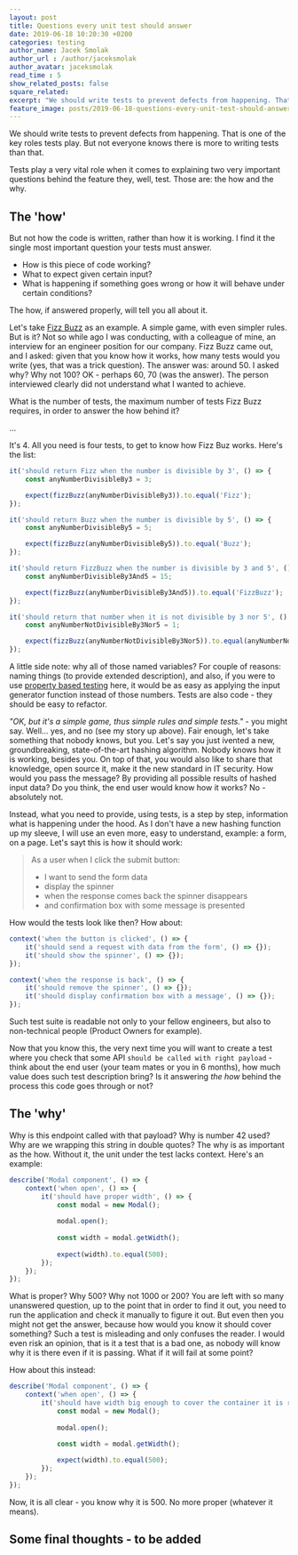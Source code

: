 ```yaml
---
layout: post
title: Questions every unit test should answer
date: 2019-06-18 10:20:30 +0200
categories: testing
author_name: Jacek Smolak
author_url : /author/jaceksmolak
author_avatar: jaceksmolak
read_time : 5
show_related_posts: false
square_related:
excerpt: "We should write tests to prevent defects from happening. That is one of the key roles tests play. But not everyone knows there is more to writing tests than that."
feature_image: posts/2019-06-18-questions-every-unit-test-should-answer/poster.jpg
---
```


We should write tests to prevent defects from happening. That is one of the key roles tests play. But not everyone knows there is more to writing tests than that.

Tests play a very vital role when it comes to explaining two very important questions behind the feature they, well, test. Those are: the how and the why.

## The 'how'

But not how the code is written, rather than how it is working. I find it the single most important question your tests must answer. 

 - How is this piece of code working?
 - What to expect given certain input?
 - What is happening if something goes wrong or how it will behave under certain conditions?
 
The how, if answered properly, will tell you all about it.

Let's take [Fizz Buzz](https://en.wikipedia.org/wiki/Fizz_buzz) as an example. A simple game, with even simpler rules. But is it? Not so while ago I was conducting, with a colleague of mine, an interview for an engineer position for our company. Fizz Buzz came out, and I asked: given that you know how it works, how many tests would you write (yes, that was a trick question). The answer was: around 50. I asked why? Why not 100? OK - perhaps 60, 70 (was the answer). The person interviewed clearly did not understand what I wanted to achieve.

What is the number of tests, the maximum number of tests Fizz Buzz requires, in order to answer the how behind it?

…

It's 4. All you need is four tests, to get to know how Fizz Buz works. Here's the list:

```javascript
it('should return Fizz when the number is divisible by 3', () => {
    const anyNumberDivisibleBy3 = 3;

    expect(fizzBuzz(anyNumberDivisibleBy3)).to.equal('Fizz');
});

it('should return Buzz when the number is divisible by 5', () => {
    const anyNumberDivisibleBy5 = 5;

    expect(fizzBuzz(anyNumberDivisibleBy5)).to.equal('Buzz');
});

it('should return FizzBuzz when the number is divisible by 3 and 5', () => {
    const anyNumberDivisibleBy3And5 = 15;

    expect(fizzBuzz(anyNumberDivisibleBy3And5)).to.equal('FizzBuzz');
});

it('should return that number when it is not divisible by 3 nor 5', () => {
    const anyNumberNotDivisibleBy3Nor5 = 1;

    expect(fizzBuzz(anyNumberNotDivisibleBy3Nor5)).to.equal(anyNumberNotDivisibleBy3Nor5);
});
```

A little side note: why all of those named variables? For couple of reasons: naming things (to provide extended description), and also, if you were to use [property based testing](https://techblog.holidaycheck.com/post/2017/07/25/property-based-testing-in-javascript) here, it would be as easy as applying the input generator function instead of those numbers. Tests are also code - they should be easy to refactor.

_"OK, but it's a simple game, thus simple rules and simple tests."_ - you might say. Well… yes, and no (see my story up above). Fair enough, let's take something that nobody knows, but you. Let's say you just ivented a new, groundbreaking, state-of-the-art hashing algorithm. Nobody knows how it is working, besides you. On top of that, you would also like to share that knowledge, open source it, make it the new standard in IT security. How would you pass the message? By providing all possible results of hashed input data? Do you think, the end user would know how it works? No - absolutely not.

Instead, what you need to provide, using tests, is a step by step, information what is happening under the hood. As I don't have a new hashing function up my sleeve, I will use an even more, easy to understand, example: a form, on a page. Let's sayt this is how it should work:

> As a user when I click the submit button:
>
> - I want to send the form data
> - display the spinner
> - when the response comes back the spinner disappears
> - and confirmation box with some message is presented

How would the tests look like then? How about:

```javascript
context('when the button is clicked', () => {
    it('should send a request with data from the form', () => {});
    it('should show the spinner', () => {});
});

context('when the response is back', () => {
    it('should remove the spinner', () => {});
    it('should display confirmation box with a message', () => {});
});
```

Such test suite is readable not only to your fellow engineers, but also to non-technical people (Product Owners for example).

Now that you know this, the very next time you will want to create a test where you check that some API `should be called with right payload` - think about the end user (your team mates or you in 6 months), how much value does such test description bring? Is it answering _the how_ behind the process this code goes through or not?

## The 'why'

Why is this endpoint called with that payload? Why is number 42 used? Why are we wrapping this string in double quotes? The why is as important as the how. Without it, the unit under the test lacks context. Here's an example:

```javascript
describe('Modal component', () => {
    context('when open', () => {
        it('should have proper width', () => {
            const modal = new Modal();
            
            modal.open();
            
            const width = modal.getWidth();
        
            expect(width).to.equal(500);
        }); 
    });
});
```

What is proper? Why 500? Why not 1000 or 200? You are left with so many unanswered question, up to the point that in order to find it out, you need to run the application and check it manually to figure it out. But even then you might not get the answer, because how would you know it should cover something? Such a test is misleading and only confuses the reader. I would even risk an opinion, that is it a test that is a bad one, as nobody will know why it is there even if it is passing. What if it will fail at some point?

How about this instead:

```javascript
describe('Modal component', () => {
    context('when open', () => {
        it('should have width big enough to cover the container it is rendered in', () => {
            const modal = new Modal();
                        
            modal.open();
            
            const width = modal.getWidth();

            expect(width).to.equal(500);
        });
    });
});
```

Now, it is all clear - you know why it is 500. No more proper (whatever it means).

## Some final thoughts - to be added
